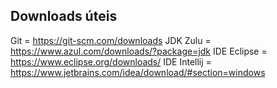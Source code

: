 ## Downloads úteis

Git = https://git-scm.com/downloads
JDK Zulu = https://www.azul.com/downloads/?package=jdk 
IDE Eclipse = https://www.eclipse.org/downloads/
IDE Intellij = https://www.jetbrains.com/idea/download/#section=windows